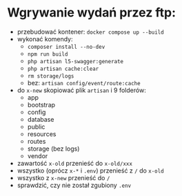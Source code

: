 # Wgrywanie wydań przez ftp:

- przebudować kontener: `docker compose up --build`
- wykonać komendy:
  - `composer install --no-dev`
  - `npm run build`
  - `php artisan l5-swagger:generate`
  - `php artisan cache:clear`
  - `rm storage/logs`
  - bez: `artisan config/event/route:cache`
- do `x-new` skopiować plik `artisan` i 9 folderów:
  - app
  - bootstrap
  - config
  - database
  - public
  - resources
  - routes
  - storage (bez logs)
  - vendor
- zawartość `x-old` przenieść do `x-old/xxx`
- wszystko (oprócz `x-*` i `.env`) przenieść z `/` do `x-old`
- wszystko z `x-new` przenieść do `/`
- sprawdzić, czy nie został zgubiony `.env`
